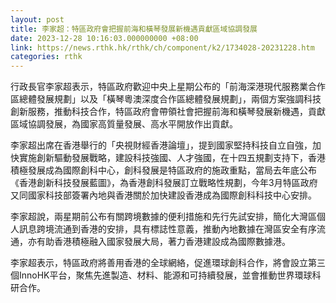 ```yaml
---
layout: post
title: 李家超：特區政府會把握前海和橫琴發展新機遇貢獻區域協調發展
date: 2023-12-28 10:16:03.000000000 +08:00
link: https://news.rthk.hk/rthk/ch/component/k2/1734028-20231228.htm
categories: rthk
---
```


行政長官李家超表示，特區政府歡迎中央上星期公布的「前海深港現代服務業合作區總體發展規劃」以及「橫琴粵澳深度合作區總體發展規劃」，兩個方案強調科技創新服務，推動科技合作，特區政府會帶領社會把握前海和橫琴發展新機遇，貢獻區域協調發展，為國家高質量發展、高水平開放作出貢獻。

李家超出席在香港舉行的「央視財經香港論壇」，提到國家堅持科技自立自強，加快實施創新驅動發展戰略，建設科技強國、人才強國，在十四五規劃支持下，香港積極發展成為國際創科中心，創科發展是特區政府的施政重點，當局去年底公布《香港創新科技發展藍圖》，為香港創科發展訂立戰略性規劃，今年3月特區政府又同國家科技部簽署內地與香港關於加快建設香港成為國際創科科技中心安排。

李家超說，兩星期前公布有關跨境數據的便利措施和先行先試安排，簡化大灣區個人訊息跨境流通到香港的安排，具有標誌性意義，推動內地數據在灣區安全有序流通，亦有助香港積極融入國家發展大局，著力香港建設成為國際數據港。

李家超表示，特區政府將善用香港的全球網絡，促進環球創科合作，將會設立第三個InnoHK平台，聚焦先進製造、材料、能源和可持續發展，並會推動世界環球科研合作。
